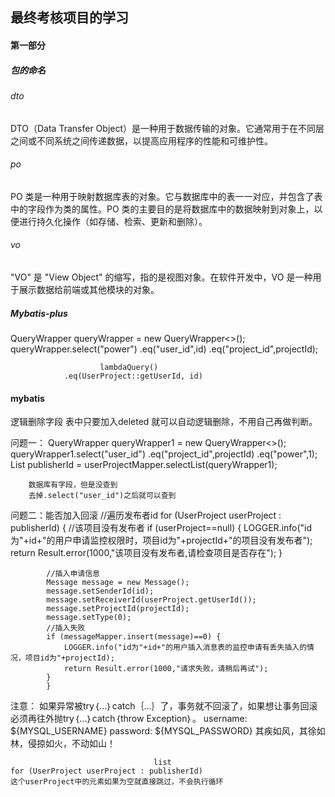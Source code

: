 ## 最终考核项目的学习

#### 第一部分

##### 包的命名
###### dto
DTO（Data Transfer Object）是一种用于数据传输的对象。它通常用于在不同层之间或不同系统之间传递数据，以提高应用程序的性能和可维护性。
###### po
PO 类是一种用于映射数据库表的对象。它与数据库中的表一一对应，并包含了表中的字段作为类的属性。PO 类的主要目的是将数据库中的数据映射到对象上，以便进行持久化操作（如存储、检索、更新和删除）。
###### vo
"VO" 是 "View Object" 的缩写，指的是视图对象。在软件开发中，VO 是一种用于展示数据给前端或其他模块的对象。

##### Mybatis-plus
QueryWrapper<UserProject> queryWrapper = new QueryWrapper<>();
        queryWrapper.select("power")
                .eq("user_id",id)
                .eq("project_id",projectId);

                        lambdaQuery()
                .eq(UserProject::getUserId, id)


#### mybatis
逻辑删除字段
表中只要加入deleted
就可以自动逻辑删除，不用自己再做判断。

问题一：
QueryWrapper<UserProject> queryWrapper1 = new QueryWrapper<>();
        queryWrapper1.select("user_id")
                .eq("project_id",projectId)
                .eq("power",1);
        List<UserProject> publisherId = userProjectMapper.selectList(queryWrapper1);

        数据库有字段，但是没查到
        去掉.select("user_id")之后就可以查到

问题二：能否加入回滚
//遍历发布者id
        for (UserProject userProject : publisherId) {
            //该项目没有发布者
            if (userProject==null) {
                LOGGER.info("id为"+id+"的用户申请监控权限时，项目id为"+projectId+"的项目没有发布者");
                return Result.error(1000,"该项目没有发布者,请检查项目是否存在");
            }

            //插入申请信息
            Message message = new Message();
            message.setSenderId(id);
            message.setReceiverId(userProject.getUserId());
            message.setProjectId(projectId);
            message.setType(0);
            //插入失败
            if (messageMapper.insert(message)==0) {
                LOGGER.info("id为"+id+"的用户插入消息表的监控申请有丢失插入的情况，项目id为"+projectId);
                return Result.error(1000,"请求失败，请稍后再试");
            }
            }

注意： 如果异常被try｛...｝catch｛...｝了，事务就不回滚了，如果想让事务回滚必须再往外抛try｛...｝catch｛throw Exception｝。
    username: ${MYSQL_USERNAME}
    password: ${MYSQL_PASSWORD}
    其疾如风，其徐如林，侵掠如火，不动如山！

                                    list
    for (UserProject userProject : publisherId) 
    这个userProject中的元素如果为空就直接跳过，不会执行循环
    